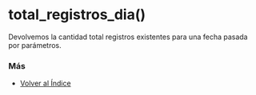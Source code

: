 # total_registros_dia()

Devolvemos la cantidad total registros existentes para una fecha pasada por parámetros. 

### Más

  * [Volver al Índice](./index.md)
